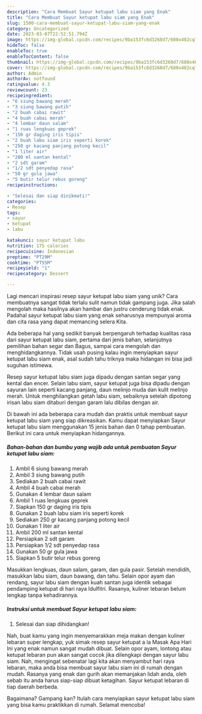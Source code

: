```yaml
---
description: "Cara Membuat Sayur ketupat labu siam yang Enak"
title: "Cara Membuat Sayur ketupat labu siam yang Enak"
slug: 1500-cara-membuat-sayur-ketupat-labu-siam-yang-enak
category: Uncategorized
date: 2023-03-07T22:52:51.794Z
image: https://img-global.cpcdn.com/recipes/9ba153fc6d3268d7/680x482cq70/sayur-ketupat-labu-siam-foto-resep-utama.jpg
hideToc: false
enableToc: true
enableTocContent: false
thumbnail: https://img-global.cpcdn.com/recipes/9ba153fc6d3268d7/680x482cq70/sayur-ketupat-labu-siam-foto-resep-utama.jpg
cover: https://img-global.cpcdn.com/recipes/9ba153fc6d3268d7/680x482cq70/sayur-ketupat-labu-siam-foto-resep-utama.jpg
author: Admin
authorAv: notfound
ratingvalue: 4.3
reviewcount: 23
recipeingredient:
- "6 siung bawang merah"
- "3 siung bawang putih"
- "2 buah cabai rawit"
- "4 buah cabai merah"
- "4 lembar daun salam"
- "1 ruas lengkuas geprek"
- "150 gr daging iris tipis"
- "2 buah labu siam iris seperti korek"
- "250 gr kacang panjang potong kecil"
- "1 liter air"
- "200 ml santan kental"
- "2 sdt garam"
- "1/2 sdt penyedap rasa"
- "50 gr gula jawa"
- "5 butir telur rebus goreng"
recipeinstructions:

- "Selesai dan siap dinikmati!"
categories:
- Resep
tags:
- sayur
- ketupat
- labu

katakunci: sayur ketupat labu 
nutrition: 175 calories
recipecuisine: Indonesian
preptime: "PT29M"
cooktime: "PT55M"
recipeyield: "1"
recipecategory: Dessert

---
```





Lagi mencari inspirasi resep sayur ketupat labu siam yang unik? Cara membuatnya sangat tidak terlalu sulit namun tidak gampang juga. Jika salah mengolah maka hasilnya akan hambar dan justru cenderung tidak enak. Padahal sayur ketupat labu siam yang enak seharusnya mempunyai aroma dan cita rasa yang dapat memancing selera Kita.





Ada beberapa hal yang sedikit banyak berpengaruh terhadap kualitas rasa dari sayur ketupat labu siam, pertama dari jenis bahan, selanjutnya pemilihan bahan segar dan Bagus, sampai cara mengolah dan menghidangkannya. Tidak usah pusing kalau ingin menyiapkan sayur ketupat labu siam enak,      asal sudah tahu triknya maka hidangan ini bisa jadi suguhan istimewa.














Resep sayur ketupat labu siam juga dipadu dengan santan segar yang kental dan encer. Selain labu siam, sayur ketupat juga bisa dipadu dengan sayuran lain seperti kacang panjang, daun melinjo muda dan kulit melinjo merah. Untuk menghilangkan getah labu siam, sebaiknya setelah dipotong irisan labu siam ditaburi dengan garam lalu dibilas dengan air.






Di bawah ini ada beberapa cara mudah dan praktis untuk membuat sayur ketupat labu siam yang siap dikreasikan. Kamu dapat menyiapkan Sayur ketupat labu siam menggunakan 15 jenis bahan dan 0 tahap pembuatan. Berikut ini cara untuk menyiapkan hidangannya.

<!--inarticleads1-->

##### Bahan-bahan dan bumbu yang wajib ada untuk pembuatan Sayur ketupat labu siam:

1. Ambil 6 siung bawang merah
1. Ambil 3 siung bawang putih
1. Sediakan 2 buah cabai rawit
1. Ambil 4 buah cabai merah
1. Gunakan 4 lembar daun salam
1. Ambil 1 ruas lengkuas geprek
1. Siapkan 150 gr daging iris tipis
1. Gunakan 2 buah labu siam iris seperti korek
1. Sediakan 250 gr kacang panjang potong kecil
1. Gunakan 1 liter air
1. Ambil 200 ml santan kental
1. Persiapkan 2 sdt garam
1. Persiapkan 1/2 sdt penyedap rasa
1. Gunakan 50 gr gula jawa
1. Siapkan 5 butir telur rebus goreng


Masukkan lengkuas, daun salam, garam, dan gula pasir. Setelah mendidih, masukkan labu siam, daun bawang, dan tahu. Selain opor ayam dan rendang, sayur labu siam dengan kuah santan juga identik sebagai pendamping ketupat di hari raya Idulfitri. Rasanya, kuliner lebaran belum lengkap tanpa kehadirannya. 

<!--inarticleads2-->

##### Instruksi untuk membuat Sayur ketupat labu siam:


1. Selesai dan siap dihidangkan!

Nah, buat kamu yang ingin menyemarakkan meja makan dengan kuliner lebaran super lengkap, yuk simak resep sayur ketupat a la Masak Apa Hari Ini yang enak namun sangat mudah dibuat. Selain opor ayam, lontong atau ketupat lebaran pun akan sangat cocok jika dilengkapi dengan sayur labu siam. Nah, mengingat sebenatar lagi kita akan menyambut hari raya lebaran, maka anda bisa membuat sayur labu siam ini di rumah dengan mudah. Rasanya yang enak dan gurih akan memanjakan lidah anda, oleh sebab itu anda harus siap-siap dibuat ketagihan. Sayur ketupat lebaran di tiap daerah berbeda. 

Bagaimana? Gampang kan? Itulah cara menyiapkan sayur ketupat labu siam yang bisa kamu praktikkan di rumah. Selamat mencoba!
